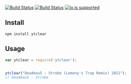 [![Build Status](http://img.shields.io/travis/ayhankuru/ytclear.svg?style=flat-square)](https://travis-ci.org/ayhankuru/ytclear) [![Build Status](https://img.shields.io/david/ayhankuru/ytclear.svg?style=flat-square)](https://david-dm.org/ayhankuru/ytclear) [![io.js supported](https://img.shields.io/badge/io.js-supported-green.svg?style=flat-square)](https://iojs.org)



## Install

```
npm install ytclear
```

## Usage


```js
var ytclear = require('ytclear');
```


```js

ytclear("Deadmau5 - Strobe (Lemony's Trap Remix) 2012");
// Deadmau5 - Strobe

```


